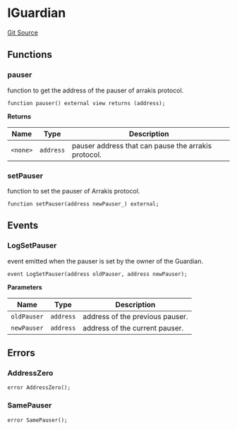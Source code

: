 # IGuardian

[Git Source](https://github.com/ArrakisFinance/arrakis-modular/blob/main/src/interfaces/IGuardian.sol)

## Functions

### pauser

function to get the address of the pauser of arrakis
protocol.

```solidity
function pauser() external view returns (address);
```

**Returns**

| Name     | Type      | Description                                         |
| -------- | --------- | --------------------------------------------------- |
| `<none>` | `address` | pauser address that can pause the arrakis protocol. |

### setPauser

function to set the pauser of Arrakis protocol.

```solidity
function setPauser(address newPauser_) external;
```

## Events

### LogSetPauser

event emitted when the pauser is set by the owner of the Guardian.

```solidity
event LogSetPauser(address oldPauser, address newPauser);
```

**Parameters**

| Name        | Type      | Description                     |
| ----------- | --------- | ------------------------------- |
| `oldPauser` | `address` | address of the previous pauser. |
| `newPauser` | `address` | address of the current pauser.  |

## Errors

### AddressZero

```solidity
error AddressZero();
```

### SamePauser

```solidity
error SamePauser();
```
